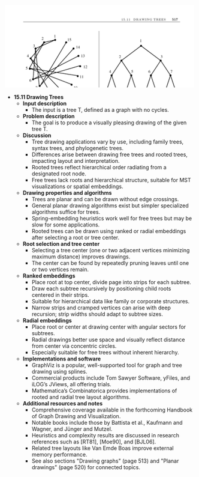 ![ADM-ch15-graphs-tree-drawing](ADM-ch15-graphs-tree-drawing.best.png)

- **15.11 Drawing Trees**
  - **Input description**
    - The input is a tree T, defined as a graph with no cycles.
  - **Problem description**
    - The goal is to produce a visually pleasing drawing of the given tree T.
  - **Discussion**
    - Tree drawing applications vary by use, including family trees, syntax trees, and phylogenetic trees.
    - Differences arise between drawing free trees and rooted trees, impacting layout and interpretation.
    - Rooted trees reflect hierarchical order radiating from a designated root node.
    - Free trees lack roots and hierarchical structure, suitable for MST visualizations or spatial embeddings.
  - **Drawing properties and algorithms**
    - Trees are planar and can be drawn without edge crossings.
    - General planar drawing algorithms exist but simpler specialized algorithms suffice for trees.
    - Spring-embedding heuristics work well for free trees but may be slow for some applications.
    - Rooted trees can be drawn using ranked or radial embeddings after selecting a root or tree center.
  - **Root selection and tree center**
    - Selecting a tree center (one or two adjacent vertices minimizing maximum distance) improves drawings.
    - The center can be found by repeatedly pruning leaves until one or two vertices remain.
  - **Ranked embeddings**
    - Place root at top center, divide page into strips for each subtree.
    - Draw each subtree recursively by positioning child roots centered in their strips.
    - Suitable for hierarchical data like family or corporate structures.
    - Narrow strips and cramped vertices can arise with deep recursion; strip widths should adapt to subtree sizes.
  - **Radial embeddings**
    - Place root or center at drawing center with angular sectors for subtrees.
    - Radial drawings better use space and visually reflect distance from center via concentric circles.
    - Especially suitable for free trees without inherent hierarchy.
  - **Implementations and software**
    - GraphViz is a popular, well-supported tool for graph and tree drawing using splines.
    - Commercial products include Tom Sawyer Software, yFiles, and iLOG’s JViews, all offering trials.
    - Mathematica’s Combinatorica provides implementations of rooted and radial tree layout algorithms.
  - **Additional resources and notes**
    - Comprehensive coverage available in the forthcoming Handbook of Graph Drawing and Visualization.
    - Notable books include those by Battista et al., Kaufmann and Wagner, and Jünger and Mutzel.
    - Heuristics and complexity results are discussed in research references such as [RT81], [Moe90], and [BJL06].
    - Related tree layouts like Van Emde Boas improve external memory performance.
    - See also sections "Drawing graphs" (page 513) and "Planar drawings" (page 520) for connected topics.
